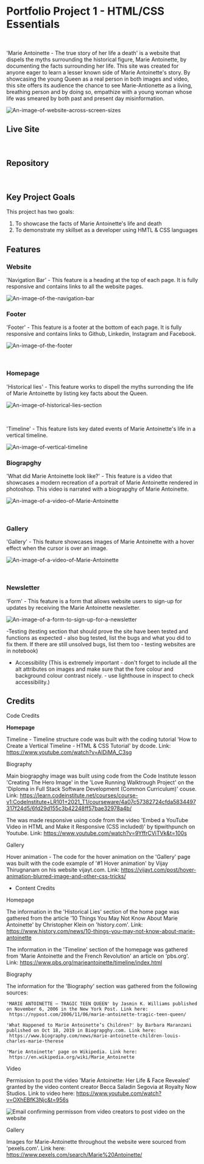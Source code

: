 <h1>Portfolio Project 1 - HTML/CSS Essentials </h1>
<br>


'Marie Antoinette - The true story of her life a death' is a website that dispels the myths surrounding the historical figure, Marie Antoinette, by documenting the facts surrounding her life. This site was created for anyone eager to learn a lesser known side of Marie Antoinette's story. By showcasing the young Queen as a real person in both images and video, this site offers its audience the chance to see Marie-Antionette as a living, breathing person and by doing so, empathize with a young woman whose life was smeared by both past and present day misinformation. 

<img src="assets/images.README.md/responsive-screenshot.jpg" alt="An-image-of-website-across-screen-sizes">


<h2>Live Site</h2>
<br>

<h2>Repository</h2>
<br>

<h2>Key Project Goals</h2>
<p>This project has two goals:</p>
<ol>
<li>To showcase the facts of Marie Antoinette's life and death</li>
<li>To demonstrate my skillset as a developer using HMTL & CSS languages</li>
</ol>

<h2>Features</h2>
<h3>Website</h3>
<p>'Navigation Bar' - This feature is a heading at the top of each page. It is fully responsive and contains links to all the website pages. </p>

<img src="assets/images/../images.README.md/features.README.md/nav.jpg" alt="An-image-of-the-navigation-bar">

<h3>Footer</h3>
<p>'Footer' - This feature is a footer at the bottom of each page. It is fully responsive and contains links to Github, Linkedin, Instagram and Facebook.</p>

<img src="assets/images/../images.README.md/features.README.md/footer.jpg" alt="An-image-of-the-footer">

&nbsp; 
&nbsp; 
<h3>Homepage</h3>
<p>'Historical lies' - This feature works to dispell the myths surronding the life of Marie Antoinette by listing key facts about the Queen. </p>


<img src="assets/images/../images.README.md/features.README.md/historical-lies.jpg" alt="An-image-of-historical-lies-section">

&nbsp; 
&nbsp; 

<p>'Timeline' - This feature lists key dated events of Marie Antoinette's life in a vertical timeline. </p>


<img src="assets/images/../images.README.md/features.README.md/Timeline.jpg" alt="An-image-of-vertical-timeline">

<h3>Biograpghy</h3>
<p>'What did Marie Antoinette look like?' - This feature is a video that showcases a modern recreation of a portrait of Marie Antoinette rendered in photoshop. This video is narrated with a biograpghy of Marie Antoinette.</p>

<img src="assets/images/../images.README.md/features.README.md/video.jpg" alt="An-image-of-a-video-of-Marie-Antoinette">

&nbsp; 
&nbsp; 

<h3>Gallery</h3>
<p>'Gallery' - This feature showcases images of Marie Antoinette with a hover effect when the cursor is over an image.</p>

<img src="assets/images/../images.README.md/features.README.md/Gallery.jpg" alt="An-image-of-a-video-of-Marie-Antoinette">

&nbsp; 
&nbsp; 

<h3>Newsletter</h3>
<p>'Form' - This feature is a form that allows website users to sign-up for updates by receiving the Marie Antoinette newsletter.</p>

<img src="assets/images/../images.README.md/features.README.md/form.jpg" alt="An-image-of-a-form-to-sign-up-for-a-newsletter">

-Testing (testing section that should prove the site have been tested and functions as expected - also bug tested, 
list the bugs and what you did to fix them. If there are still unsolved bugs, list them too - testing websites are in
notebook)

- Accessibility (This is extremely important - don't forget to include all the alt attributes on images and make sure 
that the fore colour and background colour contrast nicely. - use lighthouse in inspect to check accessibility.)

<h2>Credits</h2>

Code Credits

<b>Homepage</b>

Timeline - Timeline structure code was built with the coding tutorial 'How to Create a Vertical Timeline - HTML & CSS Tutorial' by dcode. 
Link: https://www.youtube.com/watch?v=AIDiMA_C3sg

  Biography

Main biograpghy image was built using code from the Code Institute lesson 'Creating The Hero Image' in the 'Love Running Walktrough Project' on the 'Diploma in Full Stack Software Development (Common Curriculum)' couse. Link: https://learn.codeinstitute.net/courses/course-v1:CodeInstitute+LR101+2021_T1/courseware/4a07c57382724cfda5834497317f24d5/6fd29d155c3b42248ff57bae32978a4b/

The was made responsive using code from the video 'Embed a YouTube Video in HTML and Make it Responsive (CSS included)' by tipwithpunch on Youtube.
Link: https://www.youtube.com/watch?v=9YffrCViTVk&t=100s

  Gallery

Hover animation - The code for the hover animation on the 'Gallery' page was built with the code example of '#1 Hover animation'
by Vijay Thirugnanam on his website vijayt.com. Link: https://vijayt.com/post/hover-animation-blurred-image-and-other-css-tricks/

  

- Content Credits

Homepage 

The information in the 'Historical Lies' section of the home page was gathered from the article '10 Things You May Not Know About Marie Antoinette' by 
Christopher Klein on 'history.com'. Link: https://www.history.com/news/10-things-you-may-not-know-about-marie-antoinette

The information in the 'Timeline' section of the homepage was gathered from 'Marie Antoinette and the French Revolution' an article on 'pbs.org'. 
Link: https://www.pbs.org/marieantoinette/timeline/index.html

Biography

The information for the 'Biography' section was gathered from the following sources:

    'MARIE ANTOINETTE – TRAGIC TEEN QUEEN' by Jasmin K. Williams published on November 6, 2006 in the New York Post. Link here:
     https://nypost.com/2006/11/06/marie-antoinette-tragic-teen-queen/ 

    'What Happened to Marie Antoinette’s Children?' by Barbara Maranzani published on Oct 18, 2019 in Biograpghy.com. Link here:
     https://www.biography.com/news/marie-antoinette-children-louis-charles-marie-therese
    
    'Marie Antoinette' page on Wikipedia. Link here:
     https://en.wikipedia.org/wiki/Marie_Antoinette

Video

Permission to post the video 'Marie Antoinette: Her Life & Face Revealed' granted by the video content creator Becca Saladin Segovia
at Royalty Now Studios. Link to video here: https://www.youtube.com/watch?v=OXhEBfK3Njc&t=956s

<img src="assets/images/Permission-to-post-video.jpg" alt="Email confirming permisson from video creators to post video on the website">

Gallery

Images for Marie-Antoinette throughout the website were sourced from 'pexels.com'. Link here: https://www.pexels.com/search/Marie%20Antoinette/

